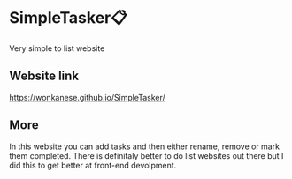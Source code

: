 # SimpleTasker📋
Very simple to list website
## Website link
https://wonkanese.github.io/SimpleTasker/
## More
In this website you can add tasks and then either rename, remove or mark them completed.
There is definitaly better to do list websites out there but I did this to get better at front-end devolpment.
